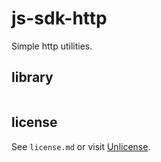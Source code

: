 # js-sdk-http

Simple http utilities.

## library

```ts
```


## license

See `license.md` or visit [Unlicense](http://unlicense.org).
